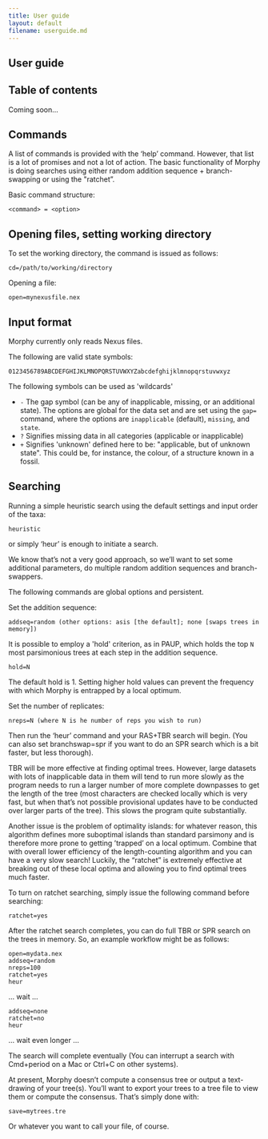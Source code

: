 ```yaml
---
title: User guide
layout: default
filename: userguide.md
---
```


## User guide

## Table of contents

Coming soon...

## Commands

A list of commands is provided with the ‘help’ command. However, that list is a lot of promises and not a lot of action. The basic functionality of Morphy is doing searches using either random addition sequence + branch-swapping or using the "ratchet”.

Basic command structure:

	<command> = <option>

## Opening files, setting working directory 

To set the working directory, the command is issued as follows:

	cd=/path/to/working/directory

Opening a file:

	open=mynexusfile.nex

## Input format

Morphy currently only reads Nexus files.

The following are valid state symbols:

	0123456789ABCDEFGHIJKLMNOPQRSTUVWXYZabcdefghijklmnopqrstuvwxyz

The following symbols can be used as 'wildcards' 

* `-` The gap symbol (can be any of inapplicable, missing, or an additional state). The options are global for the data set and are set using the `gap=` command, where the options are `inapplicable` (default), `missing`, and `state`.
* `?` Signifies missing data in all categories (applicable or inapplicable)
* `+` Signifies 'unknown' defined here to be: "applicable, but of unknown state". This could be, for instance, the colour, of a structure known in a fossil.

## Searching
Running a simple heuristic search using the default settings and input order of the taxa:

	heuristic

or simply ‘heur’ is enough to initiate a search.

We know that’s not a very good approach, so we’ll want to set some additional parameters, do multiple random addition sequences and branch-swappers.

The following commands are global options and persistent.

Set the addition sequence:

	addseq=random (other options: asis [the default]; none [swaps trees in memory])

It is possible to employ a 'hold' criterion, as in PAUP, which holds the top `N` most parsimonious trees at each step in the addition sequence. 

	hold=N

The default hold is 1. Setting higher hold values can prevent the frequency with which Morphy is entrapped by a local optimum.

Set the number of replicates:

	nreps=N (where N is he number of reps you wish to run)

Then run the ‘heur’ command and your RAS+TBR search will begin. (You can also set branchswap=spr if you want to do an SPR search which is a bit faster, but less thorough).

TBR will be more effective at finding optimal trees. 
However, large datasets with lots of inapplicable data in them will tend to run more slowly as the program needs to run a larger number of more complete downpasses to get the length of the tree (most characters are checked locally which is very fast, but when that’s not possible provisional updates have to be conducted over larger parts of the tree). 
This slows the program quite substantially.

Another issue is the problem of optimality islands: for whatever reason, this algorithm defines more suboptimal islands than standard parsimony and is therefore more prone to getting ’trapped’ on a local optimum. Combine that with overall lower efficiency of the length-counting algorithm and you can have a very slow search! Luckily, the “ratchet” is extremely effective at breaking out of these local optima and allowing you to find optimal trees much faster.

To turn on ratchet searching, simply issue the following command before searching:

	ratchet=yes

After the ratchet search completes, you can do full TBR or SPR search on the trees in memory. So, an example workflow might be as follows:

	open=mydata.nex
	addseq=random
	nreps=100
	ratchet=yes
	heur

… wait …

	addseq=none
	ratchet=no
	heur

… wait even longer …

The search will complete eventually (You can interrupt a search with Cmd+period on a Mac or Ctrl+C on other systems).

At present, Morphy doesn’t compute a consensus tree or output a text-drawing of your tree(s). You’ll want to export your trees to a tree file to view them or compute the consensus.
That’s simply done with:

	save=mytrees.tre 

Or whatever you want to call your file, of course. 


